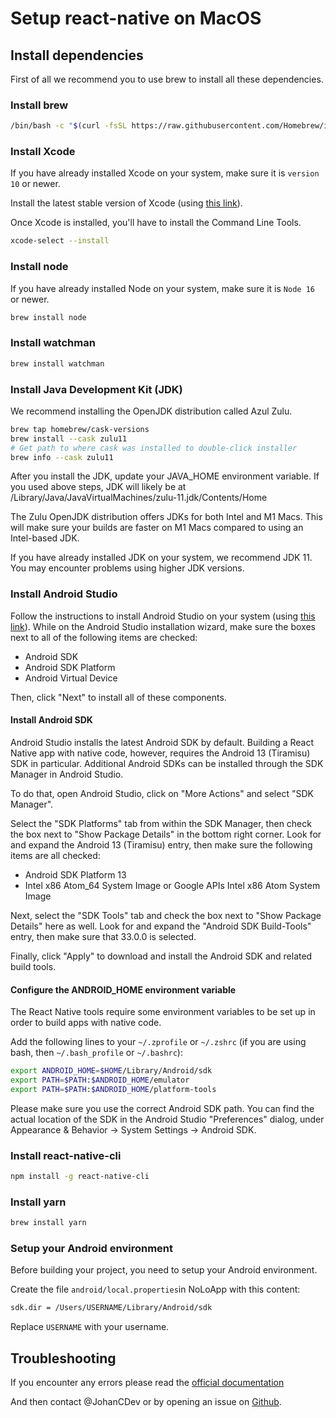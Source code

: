 # Setup react-native on MacOS

## Install dependencies

First of all we recommend you to use brew to install all these dependencies.

### Install brew

```bash
/bin/bash -c "$(curl -fsSL https://raw.githubusercontent.com/Homebrew/install/HEAD/install.sh)"
```

### Install Xcode

If you have already installed Xcode on your system, make sure it is `version 10` or newer.

Install the latest stable version of Xcode (using [this link](https://apps.apple.com/us/app/xcode/id497799835?mt=12)).

Once Xcode is installed, you'll have to install the Command Line Tools.

```bash
xcode-select --install
```

### Install node

If you have already installed Node on your system, make sure it is `Node 16` or newer.

```bash
brew install node
```

### Install watchman

```bash
brew install watchman
```

### Install Java Development Kit (JDK)

We recommend installing the OpenJDK distribution called Azul Zulu.

```bash
brew tap homebrew/cask-versions
brew install --cask zulu11
# Get path to where cask was installed to double-click installer
brew info --cask zulu11
```

After you install the JDK, update your JAVA_HOME environment variable. If you used above steps, JDK will likely be at /Library/Java/JavaVirtualMachines/zulu-11.jdk/Contents/Home

The Zulu OpenJDK distribution offers JDKs for both Intel and M1 Macs. This will make sure your builds are faster on M1 Macs compared to using an Intel-based JDK.

If you have already installed JDK on your system, we recommend JDK 11. You may encounter problems using higher JDK versions.

### Install Android Studio

Follow the instructions to install Android Studio on your system (using [this link](https://developer.android.com/studio/index.html)).
While on the Android Studio installation wizard, make sure the boxes next to all of the following items are checked:

- Android SDK
- Android SDK Platform
- Android Virtual Device

Then, click "Next" to install all of these components.

#### Install Android SDK

Android Studio installs the latest Android SDK by default. Building a React Native app with native code, however, requires the Android 13 (Tiramisu) SDK in particular. Additional Android SDKs can be installed through the SDK Manager in Android Studio.

To do that, open Android Studio, click on "More Actions" and select "SDK Manager".

Select the "SDK Platforms" tab from within the SDK Manager, then check the box next to "Show Package Details" in the bottom right corner. Look for and expand the Android 13 (Tiramisu) entry, then make sure the following items are all checked:

- Android SDK Platform 13
- Intel x86 Atom_64 System Image or Google APIs Intel x86 Atom System Image

Next, select the "SDK Tools" tab and check the box next to "Show Package Details" here as well. Look for and expand the "Android SDK Build-Tools" entry, then make sure that 33.0.0 is selected.

Finally, click "Apply" to download and install the Android SDK and related build tools.

#### Configure the ANDROID_HOME environment variable

The React Native tools require some environment variables to be set up in order to build apps with native code.

Add the following lines to your `~/.zprofile` or `~/.zshrc` (if you are using bash, then `~/.bash_profile` or `~/.bashrc`):

```bash
export ANDROID_HOME=$HOME/Library/Android/sdk
export PATH=$PATH:$ANDROID_HOME/emulator
export PATH=$PATH:$ANDROID_HOME/platform-tools
```

Please make sure you use the correct Android SDK path. You can find the actual location of the SDK in the Android Studio "Preferences" dialog, under Appearance & Behavior → System Settings → Android SDK.

### Install react-native-cli

```bash
npm install -g react-native-cli
```

### Install yarn

```bash
brew install yarn
```

### Setup your Android environment

Before building your project, you need to setup your Android environment.

Create the file `android/local.properties`in NoLoApp with this content:

```bash
sdk.dir = /Users/USERNAME/Library/Android/sdk
```

Replace `USERNAME` with your username.

## Troubleshooting

If you encounter any errors please read the [official documentation](https://reactnative.dev/docs/environment-setup?guide=native&package-manager=yarn#Xcode)

And then contact @JohanCDev or by opening an issue on [Github](https://github.com/NoLoSay/NoLoApp/issues).
